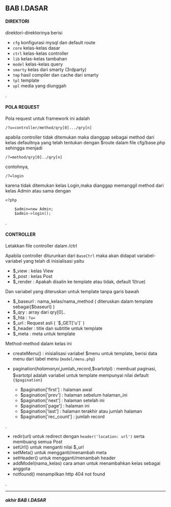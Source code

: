 ## BAB I.DASAR

#### DIREKTORI

direktori-direktorinya berisi

- `cfg`  konfigurasi mysql dan default route
- `core` kelas-kelas dasar 
- `ctrl` kelas-kelas controller
- `lib`  kelas-kelas tambahan
- `model` kelas-kelas query
- `smarty` kelas dari smarty (3rdparty)
- `tmp` hasil compiler dan cache dari smarty
- `tpl` template
- `upl` media yang diunggah

.

#### POLA REQUEST

Pola request untuk framework ini adalah

    /?u=controller/method/qry[0].../qry[n]    

apabila controller tidak ditemukan maka dianggap sebagai method dari kelas defaultnya
yang telah tentukan dengan $route dalam file cfg/base.php sehingga menjadi

    /?=method/qry[0]../qry[n]

contohnya,

    /?=login
    
karena tidak ditemukan kelas Login,maka dianggap memanggil method dari kelas Admin atau
sama dengan 

    <?php
    
        $admin=new Admin;
        $admin->login();

.

#### CONTROLLER

Letakkan file controller dalam /ctrl

Apabila controller diturunkan dari `BaseCtrl` maka akan didapat variabel-variabel
yang telah di inisialisasi yaitu

- $_view : kelas View 
- $_post : kelas Post
- $_render : Apakah disalin ke template atau tidak, default 1(true)

Dan variabel yang diteruskan untuk template tanpa garis bawah

- $_baseurl : nama_kelas/nama_method  ( diteruskan dalam template sebagai{$baseurl} )
- $_qry  : array dari qry[0].. 
- $_hta  : `?u=` 
- $_url  : Request asli ( `$_GET['u']` )
- $_header : title dan subtitle untuk template
- $_meta   : meta untuk template


Method-method dalam kelas ini

- createMenu() : inisialisasi variabel $menu untuk template, berisi data menu dari tabel menu (`model/menu.php`)
- pagination($halaman_ini,$jumlah_record,$vartotpl) : membuat paginasi, $vartotpl adalah
variabel untuk template mempunyai nilai default `{$pagination}`

    - $pagination['first'] : halaman awal 
    - $pagination['prev'] : halaman sebelum halaman_ini
    - $pagination['next'] : halaman setelah ini
    - $pagination['page'] : halaman ini
    - $pagination['last'] : halaman terakhir atau jumlah halaman
    - $pagination['rec_count'] : jumlah record
    
.    
   
- redir(url) untuk redirect dengan `header('location: url')` serta membuang semua Post
- setUrl() untuk menganti nilai $_url
- setMeta() untuk mengganti/menambah meta
- setHeader() untuk mengganti/menambah header
- addModel(nama_kelas) cara aman untuk menambahkan kelas sebagai anggota
- notfound() menampilkan http 404 not found

.

---
##### akhir BAB I.DASAR